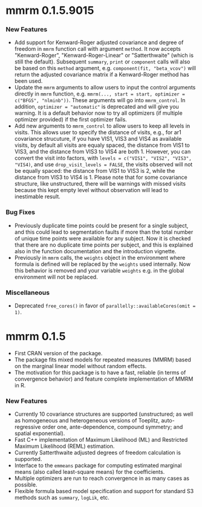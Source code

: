 # mmrm 0.1.5.9015

### New Features

- Add support for Kenward-Roger adjusted covariance and degree of freedom
  in `mmrm` function call with argument `method`. It now accepts "Kenward-Roger",
  "Kenward-Roger-Linear" or "Satterthwaite" (which is still the default). Subsequent `summary`, `print` or `component` calls will
  also be based on this `method` argument, e.g. `component(fit, "beta_vcov")` will return the
   adjusted covariance matrix if a Kenward-Roger method has been used.
- Update the `mmrm` arguments to allow users to input the control arguments directly in `mmrm` function, e.g.
  `mmrm(..., start = start, optimizer = c("BFGS", "nlminb"))`. These arguments will go into `mmrm_control`.
  In addition, `optimizer = "automatic"` is deprecated and will give you warning. It is a default behavior now to
  try all optimizers (if multiple optimizer provided) if the first optimizer fails.
- Add new arguments to `mmrm_control` to allow users to keep all levels in visits. This allows user to specify the distance of
  visits, e.g., for ar1 covariance strucuture, if you have VIS1, VIS3 and VIS4 as available visits, by default all visits
  are equaly spaced, the distance from VIS1 to VIS3, and the distance from VIS3 to VIS4 are both 1. 
  However, you can convert the visit into factors, with `levels = c("VIS1", "VIS2", "VIS3", "VIS4)`, and use
  `drop_visit_levels = FALSE`, the visits observed will not be equally spaced:
  the distance from VIS1 to VIS3 is 2, while the distance from VIS3 to VIS4 is 1.
  Please note that for some covariance structure, like unstructured, there will be warnings with missed visits because this kept empty level without observation will lead to inestimable result. 
### Bug Fixes

- Previously duplicate time points could be present for a single subject,
  and this could lead to segmentation faults if more than the total number of
  unique time points were available for any subject. Now it is checked that there are
  no duplicate time points per subject, and this is explained also in the
  function documentation and the introduction vignette.
- Previously in `mmrm` calls, the `weights` object in the environment where formula is
  defined will be replaced by the `weights` used internally. Now this behavior is removed and your variable
  `weights` e.g. in the global environment will not be replaced.
### Miscellaneous

- Deprecated `free_cores()` in favor of `parallelly::availableCores(omit = 1)`.

# mmrm 0.1.5

- First CRAN version of the package.
- The package fits mixed models for repeated measures
  (MMRM) based on the marginal linear model without random effects.
- The motivation for this package is to have a fast, reliable (in terms of
  convergence behavior) and feature complete implementation of MMRM in R.

### New Features

- Currently 10 covariance structures are supported (unstructured; as well as
  homogeneous and heterogeneous versions of Toeplitz, auto-regressive order one,
  ante-dependence, compound symmetry; and spatial exponential).
- Fast C++ implementation of Maximum Likelihood (ML) and Restricted Maximum
  Likelihood (REML) estimation.
- Currently Satterthwaite adjusted degrees of freedom calculation is supported.
- Interface to the `emmeans` package for computing estimated marginal means
  (also called least-square means) for the coefficients.
- Multiple optimizers are run to reach convergence in as many cases as possible.
- Flexible formula based model specification and support for standard S3 methods such
  as `summary`, `logLik`, etc.
